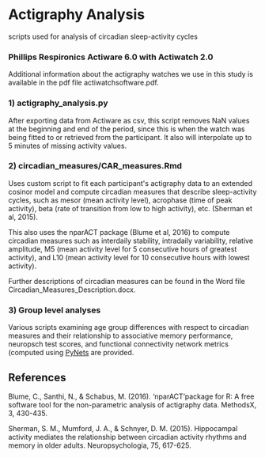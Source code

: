 # Actigraphy Analysis
scripts used for analysis of circadian sleep-activity cycles

### Phillips Respironics Actiware 6.0 with Actiwatch 2.0
Additional information about the actigraphy watches we use in this study is available in the pdf file actiwatchsoftware.pdf.

### 1) actigraphy_analysis.py
After exporting data from Actiware as csv, this script removes NaN values at the beginning and end of the period, since this is when the watch was being fitted to or retrieved from the participant. It also will interpolate up to 5 minutes of missing activity values. 

### 2) circadian_measures/CAR_measures.Rmd
Uses custom script to fit each participant's actigraphy data to an extended cosinor model and compute circadian measures that describe sleep-activity cycles, such as mesor (mean activity level), acrophase (time of peak activity), beta (rate of transition from low to high activity), etc. (Sherman et al, 2015).

This also uses the nparACT package (Blume et al, 2016) to compute circadian measures such as interdaily stability, intradaily variability, relative amplitude, M5 (mean activity level for 5 consecutive hours of greatest activity), and L10 (mean activity level for 10 consecutive hours with lowest activity). 

Further descriptions of circadian measures can be found in the Word file Circadian_Measures_Description.docx.

### 3) Group level analyses 
Various scripts examining age group differences with respect to circadian measures and their relationship to associative memory performance, neuropsch test scores, and functional connectivity network metrics (computed using [PyNets](https://github.com/dPys/PyNets) are provided. 


## References

Blume, C., Santhi, N., & Schabus, M. (2016). ‘nparACT’package for R: A free software tool for the non-parametric analysis of actigraphy data. MethodsX, 3, 430-435.

Sherman, S. M., Mumford, J. A., & Schnyer, D. M. (2015). Hippocampal activity mediates the relationship between circadian activity rhythms and memory in older adults. Neuropsychologia, 75, 617-625.
